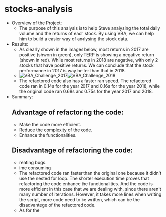 # stocks-analysis
* Overview of the Project:
  - The purpose of this analysis is to help Steve analysing the total daily volume and the returns of each stock. By using VBA, we can help him to build a easier way of analysing the stock data.
* Results:
  - As clearly shown in the images below, most returns in 2017 are positive (shwon in green), only TERP is showing a negative return (shown in red). While most returns in 2018 are negative, with only 2 stocks that have positive returns. We can conclude that the stock performance in 2017 is way better than that in 2018.
  - ![VBA_Challenge_2017](https://user-images.githubusercontent.com/82785321/116954941-0ebeb700-ac46-11eb-93fd-525fe71dcf76.png)![VBA_Challenge_2018](https://user-images.githubusercontent.com/82785321/116954943-10887a80-ac46-11eb-8fa8-83241f05e637.png)
  - The refactored code also has a faster ran speed. The refactored code ran in 0.14s for the year 2017 and 0.16s for the year 2018, while the original code ran 0.68s and 0.75s for the year 2017 and 2018.
* Summary:
  ## Advantage of refactoring the code:
  - Make the code more efficient. 
  - Reduce the complexity of the code. 
  - Enhance the functionalities.
  ## Disadvantage of refactoring the code:
  - reating bugs.
  - ime consuming
  - The refactored code ran faster than the original one because it didn't use the nested for loop. The shorter execution time proves that refactoring the code enhance the functionalities. And the code is more efficient in this case that we are dealing with, since there aren't many number of iterations. However, it takes more lines when writing the script, more code need to be written, which can be the disadvantege of the refactored code.
  - As for the 
  
